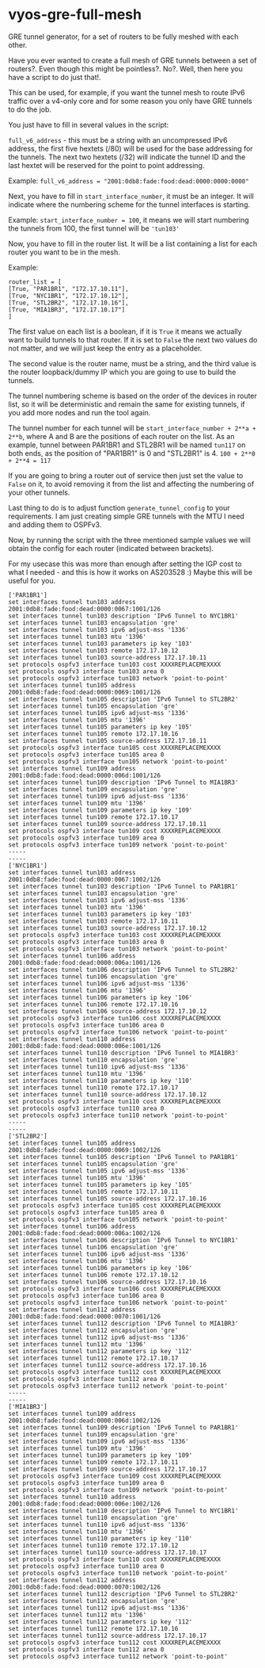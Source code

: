 # vyos-gre-full-mesh
GRE tunnel generator, for a set of routers to be fully meshed with each other.

Have you ever wanted to create a full mesh of GRE tunnels between a set of routers?. Even though this might be pointless?. No?. Well, then here you have a script to do just that!.

This can be used, for example, if you want the tunnel mesh to route IPv6 traffic over a v4-only core and for some reason you only have GRE tunnels to do the job.

You just have to fill in several values in the script:

`full_v6_address` - this must be a string with an uncompressed IPv6 address, the first five hextets (/80) will be used for the base addressing for the tunnels.
The next two hextets (/32) will indicate the tunnel ID and the last hextet will be reserved for the point to point addressing.

Example: `full_v6_address = "2001:0db8:fade:food:dead:0000:0000:0000"`

Next, you have to fill in `start_interface_number`, it must be an integer. It will indicate where the numbering scheme for the tunnel interfaces is starting.

Example: `start_interface_number = 100`, it means we will start numbering the tunnels from 100, the first tunnel will be `'tun103'`

Now, you have to fill in the router list. It will be a list containing a list for each router you want to be in the mesh.

Example: 
```
router_list = [
[True, "PAR1BR1", "172.17.10.11"],
[True, "NYC1BR1", "172.17.10.12"],
[True, "STL2BR2", "172.17.10.16"],
[True, "MIA1BR3", "172.17.10.17"]
]
```

The first value on each list is a boolean, if it is `True` it means we actually want to build tunnels to that router. 
If it is set to `False` the next two values do not matter, and we will just keep the entry as a placeholder. 

The second value is the router name, must be a string, and the third value is the router loopback/dummy IP which you are going to use to build the tunnels.

The tunnel numbering scheme is based on the order of the devices in router list, so it will be deterministic and remain the same for existing tunnels, if you add more nodes and run the tool again.

The tunnel number for each tunnel will be `start_interface_number + 2**a + 2**b`, where A and B are the positions of each router on the list.
As an example, tunnel between PAR1BR1 and STL2BR1 will be named `tun117` on both ends, as the position of "PAR1BR1" is 0 and "STL2BR1" is 4. `100 + 2**0 + 2**4 = 117`

If you are going to bring a router out of service then just set the value to `False` on it, to avoid removing it from the list and affecting the numbering of your other tunnels.

Last thing to do is to adjust function `generate_tunnel_config` to your requirements. I am just creating simple GRE tunnels with the MTU I need and adding them to OSPFv3.

Now, by running the script with the three mentioned sample values we will obtain the config for each router (indicated between brackets).

For my usecase this was more than enough after setting the IGP cost to what I needed - and this is how it works on AS203528 :) Maybe this will be useful for you.


```
['PAR1BR1']
set interfaces tunnel tun103 address 2001:0db8:fade:food:dead:0000:0067:1001/126
set interfaces tunnel tun103 description 'IPv6 Tunnel to NYC1BR1'
set interfaces tunnel tun103 encapsulation 'gre'
set interfaces tunnel tun103 ipv6 adjust-mss '1336'
set interfaces tunnel tun103 mtu '1396'
set interfaces tunnel tun103 parameters ip key '103'
set interfaces tunnel tun103 remote 172.17.10.12
set interfaces tunnel tun103 source-address 172.17.10.11
set protocols ospfv3 interface tun103 cost XXXXREPLACEMEXXXX
set protocols ospfv3 interface tun103 area 0
set protocols ospfv3 interface tun103 network 'point-to-point'
set interfaces tunnel tun105 address 2001:0db8:fade:food:dead:0000:0069:1001/126
set interfaces tunnel tun105 description 'IPv6 Tunnel to STL2BR2'
set interfaces tunnel tun105 encapsulation 'gre'
set interfaces tunnel tun105 ipv6 adjust-mss '1336'
set interfaces tunnel tun105 mtu '1396'
set interfaces tunnel tun105 parameters ip key '105'
set interfaces tunnel tun105 remote 172.17.10.16
set interfaces tunnel tun105 source-address 172.17.10.11
set protocols ospfv3 interface tun105 cost XXXXREPLACEMEXXXX
set protocols ospfv3 interface tun105 area 0
set protocols ospfv3 interface tun105 network 'point-to-point'
set interfaces tunnel tun109 address 2001:0db8:fade:food:dead:0000:006d:1001/126
set interfaces tunnel tun109 description 'IPv6 Tunnel to MIA1BR3'
set interfaces tunnel tun109 encapsulation 'gre'
set interfaces tunnel tun109 ipv6 adjust-mss '1336'
set interfaces tunnel tun109 mtu '1396'
set interfaces tunnel tun109 parameters ip key '109'
set interfaces tunnel tun109 remote 172.17.10.17
set interfaces tunnel tun109 source-address 172.17.10.11
set protocols ospfv3 interface tun109 cost XXXXREPLACEMEXXXX
set protocols ospfv3 interface tun109 area 0
set protocols ospfv3 interface tun109 network 'point-to-point'
-----
-----
['NYC1BR1']
set interfaces tunnel tun103 address 2001:0db8:fade:food:dead:0000:0067:1002/126
set interfaces tunnel tun103 description 'IPv6 Tunnel to PAR1BR1'
set interfaces tunnel tun103 encapsulation 'gre'
set interfaces tunnel tun103 ipv6 adjust-mss '1336'
set interfaces tunnel tun103 mtu '1396'
set interfaces tunnel tun103 parameters ip key '103'
set interfaces tunnel tun103 remote 172.17.10.11
set interfaces tunnel tun103 source-address 172.17.10.12
set protocols ospfv3 interface tun103 cost XXXXREPLACEMEXXXX
set protocols ospfv3 interface tun103 area 0
set protocols ospfv3 interface tun103 network 'point-to-point'
set interfaces tunnel tun106 address 2001:0db8:fade:food:dead:0000:006a:1001/126
set interfaces tunnel tun106 description 'IPv6 Tunnel to STL2BR2'
set interfaces tunnel tun106 encapsulation 'gre'
set interfaces tunnel tun106 ipv6 adjust-mss '1336'
set interfaces tunnel tun106 mtu '1396'
set interfaces tunnel tun106 parameters ip key '106'
set interfaces tunnel tun106 remote 172.17.10.16
set interfaces tunnel tun106 source-address 172.17.10.12
set protocols ospfv3 interface tun106 cost XXXXREPLACEMEXXXX
set protocols ospfv3 interface tun106 area 0
set protocols ospfv3 interface tun106 network 'point-to-point'
set interfaces tunnel tun110 address 2001:0db8:fade:food:dead:0000:006e:1001/126
set interfaces tunnel tun110 description 'IPv6 Tunnel to MIA1BR3'
set interfaces tunnel tun110 encapsulation 'gre'
set interfaces tunnel tun110 ipv6 adjust-mss '1336'
set interfaces tunnel tun110 mtu '1396'
set interfaces tunnel tun110 parameters ip key '110'
set interfaces tunnel tun110 remote 172.17.10.17
set interfaces tunnel tun110 source-address 172.17.10.12
set protocols ospfv3 interface tun110 cost XXXXREPLACEMEXXXX
set protocols ospfv3 interface tun110 area 0
set protocols ospfv3 interface tun110 network 'point-to-point'
-----
-----
['STL2BR2']
set interfaces tunnel tun105 address 2001:0db8:fade:food:dead:0000:0069:1002/126
set interfaces tunnel tun105 description 'IPv6 Tunnel to PAR1BR1'
set interfaces tunnel tun105 encapsulation 'gre'
set interfaces tunnel tun105 ipv6 adjust-mss '1336'
set interfaces tunnel tun105 mtu '1396'
set interfaces tunnel tun105 parameters ip key '105'
set interfaces tunnel tun105 remote 172.17.10.11
set interfaces tunnel tun105 source-address 172.17.10.16
set protocols ospfv3 interface tun105 cost XXXXREPLACEMEXXXX
set protocols ospfv3 interface tun105 area 0
set protocols ospfv3 interface tun105 network 'point-to-point'
set interfaces tunnel tun106 address 2001:0db8:fade:food:dead:0000:006a:1002/126
set interfaces tunnel tun106 description 'IPv6 Tunnel to NYC1BR1'
set interfaces tunnel tun106 encapsulation 'gre'
set interfaces tunnel tun106 ipv6 adjust-mss '1336'
set interfaces tunnel tun106 mtu '1396'
set interfaces tunnel tun106 parameters ip key '106'
set interfaces tunnel tun106 remote 172.17.10.12
set interfaces tunnel tun106 source-address 172.17.10.16
set protocols ospfv3 interface tun106 cost XXXXREPLACEMEXXXX
set protocols ospfv3 interface tun106 area 0
set protocols ospfv3 interface tun106 network 'point-to-point'
set interfaces tunnel tun112 address 2001:0db8:fade:food:dead:0000:0070:1001/126
set interfaces tunnel tun112 description 'IPv6 Tunnel to MIA1BR3'
set interfaces tunnel tun112 encapsulation 'gre'
set interfaces tunnel tun112 ipv6 adjust-mss '1336'
set interfaces tunnel tun112 mtu '1396'
set interfaces tunnel tun112 parameters ip key '112'
set interfaces tunnel tun112 remote 172.17.10.17
set interfaces tunnel tun112 source-address 172.17.10.16
set protocols ospfv3 interface tun112 cost XXXXREPLACEMEXXXX
set protocols ospfv3 interface tun112 area 0
set protocols ospfv3 interface tun112 network 'point-to-point'
-----
-----
['MIA1BR3']
set interfaces tunnel tun109 address 2001:0db8:fade:food:dead:0000:006d:1002/126
set interfaces tunnel tun109 description 'IPv6 Tunnel to PAR1BR1'
set interfaces tunnel tun109 encapsulation 'gre'
set interfaces tunnel tun109 ipv6 adjust-mss '1336'
set interfaces tunnel tun109 mtu '1396'
set interfaces tunnel tun109 parameters ip key '109'
set interfaces tunnel tun109 remote 172.17.10.11
set interfaces tunnel tun109 source-address 172.17.10.17
set protocols ospfv3 interface tun109 cost XXXXREPLACEMEXXXX
set protocols ospfv3 interface tun109 area 0
set protocols ospfv3 interface tun109 network 'point-to-point'
set interfaces tunnel tun110 address 2001:0db8:fade:food:dead:0000:006e:1002/126
set interfaces tunnel tun110 description 'IPv6 Tunnel to NYC1BR1'
set interfaces tunnel tun110 encapsulation 'gre'
set interfaces tunnel tun110 ipv6 adjust-mss '1336'
set interfaces tunnel tun110 mtu '1396'
set interfaces tunnel tun110 parameters ip key '110'
set interfaces tunnel tun110 remote 172.17.10.12
set interfaces tunnel tun110 source-address 172.17.10.17
set protocols ospfv3 interface tun110 cost XXXXREPLACEMEXXXX
set protocols ospfv3 interface tun110 area 0
set protocols ospfv3 interface tun110 network 'point-to-point'
set interfaces tunnel tun112 address 2001:0db8:fade:food:dead:0000:0070:1002/126
set interfaces tunnel tun112 description 'IPv6 Tunnel to STL2BR2'
set interfaces tunnel tun112 encapsulation 'gre'
set interfaces tunnel tun112 ipv6 adjust-mss '1336'
set interfaces tunnel tun112 mtu '1396'
set interfaces tunnel tun112 parameters ip key '112'
set interfaces tunnel tun112 remote 172.17.10.16
set interfaces tunnel tun112 source-address 172.17.10.17
set protocols ospfv3 interface tun112 cost XXXXREPLACEMEXXXX
set protocols ospfv3 interface tun112 area 0
set protocols ospfv3 interface tun112 network 'point-to-point'

```
